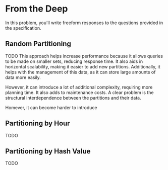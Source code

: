 # From the Deep

In this problem, you'll write freeform responses to the questions provided in the specification.

## Random Partitioning

TODO This approach helps increase performance because it allows queries to be made on smaller sets, reducing response time. It also aids in horizontal scalability, making it easier to add new partitions. Additionally, it helps with the management of this data, as it can store large amounts of data more easily.

However, it can introduce a lot of additional complexity, requiring more planning time. It also adds to maintenance costs. A clear problem is the structural interdependence between the partitions and their data.

Homever, it can become harder to introduce 

## Partitioning by Hour

TODO

## Partitioning by Hash Value

TODO
